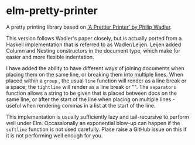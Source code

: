 # elm-pretty-printer

A pretty printing library based on ['A Prettier Printer' by Philip Wadler](https://homepages.inf.ed.ac.uk/wadler/papers/prettier/prettier.pdf).

This version follows Wadler's paper closely, but is actually ported from a Haskell
implementation that is referred to as Wadler/Leijen. Leijen added Column and Nesting
constructors in the document type, which make for easier and more flexible indentation.

I have added the ability to have different ways of joining documents when placing them
on the same line, or breaking them into multiple lines. When placed within a `group`
, the usual `line` function will render as a line break or a space; the `tightline`
will render as a line break or "". The `separators` function allows a string to be
given that is placed between docs on the same line, or after the start of the line
when placing on multiple lines - useful when rendering commas in a list at the start
of the line.

This implementation is usually sufficiently lazy and tail-recursive to perform well
under Elm. Occassionally an exponential blow-up can happen if the `softline` function
is not used carefully. Plase raise a GitHub issue on this if it is not performing well
enough for you.
